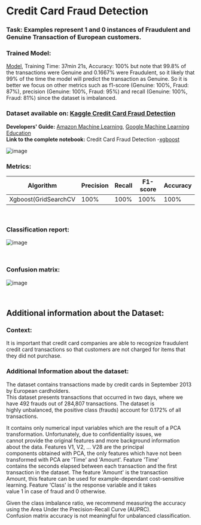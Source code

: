 # Credit Card Fraud Detection   

### **Task:** Examples represent 1 and 0 instances of Fraudulent and Genuine Transaction of European customers.
### **Trained Model:** 
[Model](), Training Time: 37min 21s,  Accuracy: 100% but note that 99.8% of the transactions were Genuine and 0.1667% were Fraudulent, so it likely that 99% of the time the model will predict the transaction as Genuine. So it is better we focus on other metrics such as f1-score (Genuine: 100%, Fraud: 87%), precision (Genuine: 100%, Fraud: 95%) and recall (Genuine: 100%, Fraud: 81%) since the dataset is imbalanced.
### **Dataset available on:** [Kaggle Credit Card Fraud Detection](https://www.kaggle.com/datasets/mlg-ulb/creditcardfraud)

**Developers' Guide:** [Amazon Machine Learning](https://docs.aws.amazon.com/pdfs/machine-learning/latest/dg/machinelearning-dg.pdf#cross-validation),  [Google Machine Learning Education](https://developers.google.com/machine-learning)                                            
**Link to the complete notebook:** Credit Card Fraud Detection -[xgboost](https://github.com/Kmohamedalie/Credit_Card_Fraud_Detection/blob/master/Notebook/Credit_Card_Fraud_Detection_XGBOOST_%26_GridSearchCV.ipynb)


 



![image](https://github.com/Kmohamedalie/Credit_Card_Fraud_Detection-SVM/assets/63104472/8219a470-ff04-4689-89d8-f73dcce764f5)



### **Metrics:**
| Algorithm | Precision | Recall | F1-score | Accuracy |
|-----------|-----------|--------|----------|----------|
| Xgboost(GridSearchCV   | 100%    |  100% | 100% | 100%     |



<br>





### **Classification report:**
![image](https://github.com/Kmohamedalie/Credit_Card_Fraud_Detection/assets/63104472/d5120c3c-e852-4f7d-9810-ded622207f26)



<br>



### **Confusion matrix:**
![image](https://github.com/Kmohamedalie/Credit_Card_Fraud_Detection/assets/63104472/61edef03-b1b2-42fe-8ba8-5ce24964f12c)






<br>

## **Additional information about the Dataset:** <br>
### Context: <br>
It is important that credit card companies are able to recognize fraudulent credit card transactions so that customers are not charged for items that they did not purchase.

### Additional Information about the dataset: <br>
The dataset contains transactions made by credit cards in September 2013 by European cardholders.  <br>
This dataset presents transactions that occurred in two days, where we have 492 frauds out of 284,807 transactions. The dataset is <br> highly unbalanced, the positive class (frauds) account for 0.172% of all transactions.  <br>

It contains only numerical input variables which are the result of a PCA transformation. Unfortunately, due to confidentiality issues, we  <br> 
cannot provide the original features and more background information about the data. Features V1, V2, … V28 are the principal   <br>
components obtained with PCA, the only features which have not been transformed with PCA are 'Time' and 'Amount'. Feature 'Time'  <br>
contains the seconds elapsed between each transaction and the first transaction in the dataset. The feature 'Amount' is the transaction   <br>
Amount, this feature can be used for example-dependant cost-sensitive learning. Feature 'Class' is the response variable and it takes     <br> 
value 1 in case of fraud and 0 otherwise.  <br>

Given the class imbalance ratio, we recommend measuring the accuracy using the Area Under the Precision-Recall Curve (AUPRC).  <br>
Confusion matrix accuracy is not meaningful for unbalanced classification.  <br>
